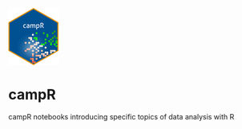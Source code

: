 ![Logo](https://github.com/MarcusVollmer/campR/blob/master/campR_logo.png)

# campR
campR notebooks introducing specific topics of data analysis with R
